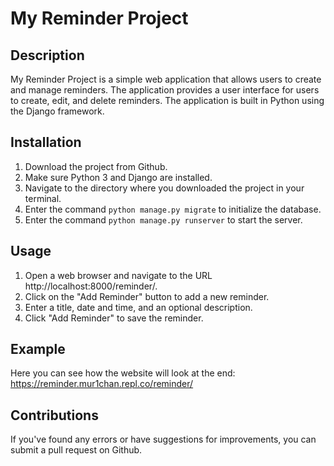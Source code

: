 # My Reminder Project

## Description
My Reminder Project is a simple web application that allows users to create and manage reminders. The application provides a user interface for users to create, edit, and delete reminders. The application is built in Python using the Django framework.

## Installation
1. Download the project from Github.
2. Make sure Python 3 and Django are installed.
3. Navigate to the directory where you downloaded the project in your terminal.
4. Enter the command `python manage.py migrate` to initialize the database.
5. Enter the command `python manage.py runserver` to start the server.

## Usage
1. Open a web browser and navigate to the URL http://localhost:8000/reminder/.
2. Click on the "Add Reminder" button to add a new reminder.
3. Enter a title, date and time, and an optional description.
4. Click "Add Reminder" to save the reminder.

## Example
Here you can see how the website will look at the end:
https://reminder.mur1chan.repl.co/reminder/
## Contributions
If you've found any errors or have suggestions for improvements, you can submit a pull request on Github.
